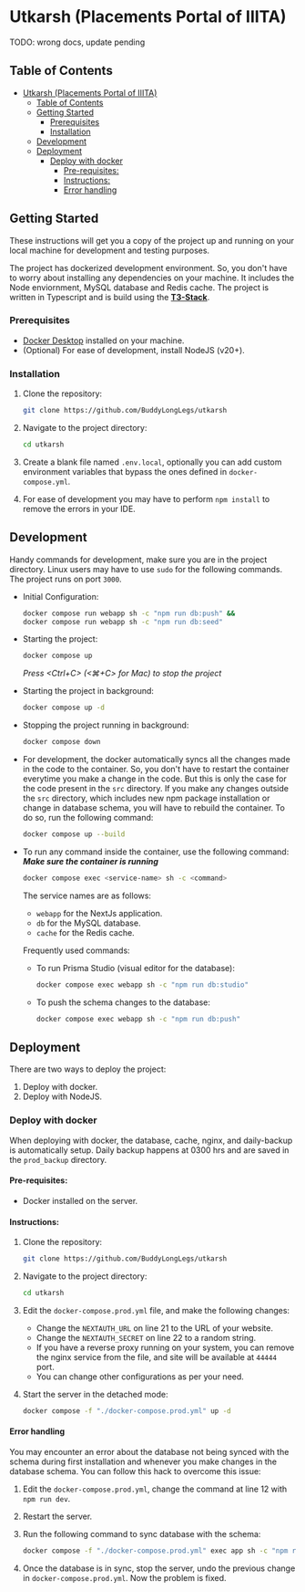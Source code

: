 # Utkarsh (Placements Portal of IIITA)

TODO: wrong docs, update pending

## Table of Contents

- [Utkarsh (Placements Portal of IIITA)](#utkarsh-placements-portal-of-iiita)
  - [Table of Contents](#table-of-contents)
  - [Getting Started](#getting-started)
    - [Prerequisites](#prerequisites)
    - [Installation](#installation)
  - [Development](#development)
  - [Deployment](#deployment)
    - [Deploy with docker](#deploy-with-docker)
      - [Pre-requisites:](#pre-requisites)
      - [Instructions:](#instructions)
      - [Error handling](#error-handling)

## Getting Started

These instructions will get you a copy of the project up and running on your local machine for development and testing purposes.

The project has dockerized development environment. So, you don't have to worry about installing any dependencies on your machine. It includes the Node enviornment, MySQL database and Redis cache. The project is written in Typescript and is build using the **[T3-Stack](https://create.t3.gg/)**.

### Prerequisites

- [Docker Desktop](https://docs.docker.com/desktop/) installed on your machine.
- (Optional) For ease of development, install NodeJS (v20+).

### Installation

1. Clone the repository:

    ```bash
    git clone https://github.com/BuddyLongLegs/utkarsh
    ```

2. Navigate to the project directory:

    ```bash
    cd utkarsh
    ```
3. Create a blank file named `.env.local`, optionally you can add custom environment variables that bypass the ones defined in `docker-compose.yml`.

4. For ease of development you may have to perform `npm install` to remove the errors in your IDE.
  
## Development
Handy commands for development, make sure you are in the project directory. Linux users may have to use `sudo` for the following commands. The project runs on port `3000`.

  - Initial Configuration:
    ```bash
    docker compose run webapp sh -c "npm run db:push" &&
    docker compose run webapp sh -c "npm run db:seed"
    ```
  - Starting the project:
    ```bash
    docker compose up
    ```
    *Press <Ctrl+C> (<⌘+C> for Mac) to stop the project*
  
  - Starting the project in background:
    ```bash
    docker compose up -d
    ```
  - Stopping the project running in background:
    ```bash
    docker compose down
    ```

  - For development, the docker automatically syncs all the changes made in the code to the container. So, you don't have to restart the container everytime you make a change in the code. But this is only the case for the code present in the `src` directory. If you make any changes outside the `src` directory, which includes new npm package installation or change in database schema, you will have to rebuild the container. To do so, run the following command:
    ```bash
    docker compose up --build
    ```

  - To run any command inside the container, use the following command:
    ***Make sure the container is running***
    ```bash
    docker compose exec <service-name> sh -c <command>
    ```

    The service names are as follows:
    - `webapp` for the NextJs application.
    - `db` for the MySQL database.
    - `cache` for the Redis cache.

    Frequently used commands:
    - To run Prisma Studio (visual editor for the database):
      ```bash
      docker compose exec webapp sh -c "npm run db:studio"
      ```
    - To push the schema changes to the database:
      ```bash
      docker compose exec webapp sh -c "npm run db:push"
      ```
  
## Deployment

There are two ways to deploy the project:
1. Deploy with docker.
2. Deploy with NodeJS.

### Deploy with docker
When deploying with docker, the database, cache, nginx, and daily-backup is automatically setup. Daily backup happens at 0300 hrs and are saved in the `prod_backup` directory.

#### Pre-requisites:
   - Docker installed on the server.
  
#### Instructions:
1. Clone the repository:
    ```bash
    git clone https://github.com/BuddyLongLegs/utkarsh
    ```

2. Navigate to the project directory:

    ```bash
    cd utkarsh
    ```

3. Edit the `docker-compose.prod.yml` file, and make the following changes:
   - Change the `NEXTAUTH_URL` on line 21 to the URL of your website.
   - Change the `NEXTAUTH_SECRET` on line 22 to a random string.
   - If you have a reverse proxy running on your system, you can remove the nginx service from the file, and site will be available at `44444` port.
   - You can change other configurations as per your need.

4. Start the server in the detached mode:
   ```bash
   docker compose -f "./docker-compose.prod.yml" up -d
   ```


  
#### Error handling
You may encounter an error about the database not being synced with the schema during first installation and whenever you make changes in the database schema. You can follow this hack to overcome this issue:

1. Edit the `docker-compose.prod.yml`, change the command at line 12 with `npm run dev`.
   
2. Restart the server.
   
3. Run the following command to sync database with the schema:
   ```bash
   docker compose -f "./docker-compose.prod.yml" exec app sh -c "npm run db:push"
   ```

4. Once the database is in sync, stop the server, undo the previous change in `docker-compose.prod.yml`. Now the problem is fixed.

